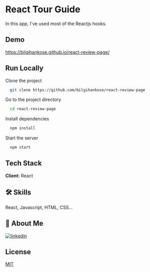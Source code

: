 # React Tour Guide

In this app, I've used most of the Reactjs hooks.

## Demo

https://bilgihankose.github.io/react-review-page/

## Run Locally

Clone the project

```bash
  git clone https://github.com/bilgihankose/react-review-page
```

Go to the project directory

```bash
  cd react-review-page
```

Install dependencies

```bash
  npm install
```

Start the server

```bash
  npm start
```

## Tech Stack

**Client:** React

## 🛠 Skills

React, Javascript, HTML, CSS...

## 🚀 About Me

[![linkedin](https://img.shields.io/badge/linkedin-0A66C2?style=for-the-badge&logo=linkedin&logoColor=white)](https://www.linkedin.com/in/bilgihankose/)

## License

[MIT](https://choosealicense.com/licenses/mit/)
